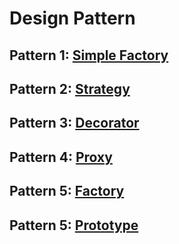 # Design Pattern

## Pattern 1: [Simple Factory](https://github.com/alfmunny/DesignPattern/tree/master/src/SimpleFactory)
## Pattern 2: [Strategy](https://github.com/alfmunny/DesignPattern/tree/master/src/Strategy)
## Pattern 3: [Decorator](https://github.com/alfmunny/DesignPattern/tree/master/src/Decorator)
## Pattern 4: [Proxy](https://github.com/alfmunny/DesignPattern/tree/master/src/Proxy)
## Pattern 5: [Factory](https://github.com/alfmunny/DesignPattern/tree/master/src/Factory)
## Pattern 5: [Prototype](https://github.com/alfmunny/DesignPattern/tree/master/src/Prototype)
